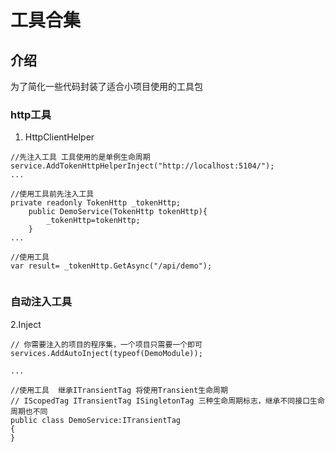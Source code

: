 # 工具合集

## 介绍
为了简化一些代码封装了适合小项目使用的工具包

### http工具
1. HttpClientHelper

```
//先注入工具 工具使用的是单例生命周期
service.AddTokenHttpHelperInject("http://localhost:5104/");
...

//使用工具前先注入工具
private readonly TokenHttp _tokenHttp;
	public DemoService(TokenHttp tokenHttp){
		_tokenHttp=tokenHttp;
	}
...

//使用工具
var result= _tokenHttp.GetAsync("/api/demo");


```

### 自动注入工具
2.Inject

```
// 你需要注入的项目的程序集，一个项目只需要一个即可
services.AddAutoInject(typeof(DemoModule));

...

//使用工具  继承ITransientTag 将使用Transient生命周期 
// IScopedTag ITransientTag ISingletonTag 三种生命周期标志，继承不同接口生命周期也不同
public class DemoService:ITransientTag
{
}


```
